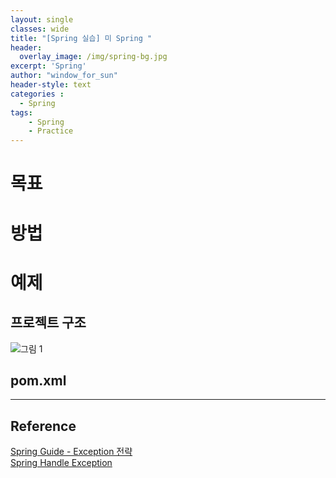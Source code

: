 ```yaml
--- 
layout: single
classes: wide
title: "[Spring 실습] 미 Spring "
header:
  overlay_image: /img/spring-bg.jpg
excerpt: 'Spring'
author: "window_for_sun"
header-style: text
categories :
  - Spring
tags:
    - Spring
    - Practice
---  
```


# 목표

# 방법
# 예제
## 프로젝트 구조

![그림 1]({{site.baseurl}}/img/spring/practice-springbootslf4jlogback-1.png)

## pom.xml

---
## Reference
[Spring Guide - Exception 전략](https://cheese10yun.github.io/spring-guide-exception/)   
[Spring Handle Exception](https://jaehun2841.github.io/2018/08/30/2018-08-25-spring-mvc-handle-exception/)   
